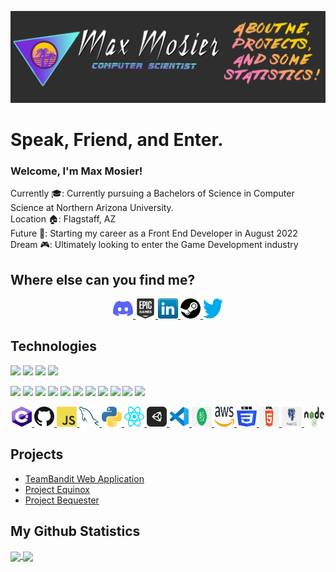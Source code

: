 [![Header](https://raw.githubusercontent.com/Mmosier11/Mmosier11/master/assets/github_header.png "Header")](https://maxmosier.com/)

# Speak, Friend, and Enter.
### Welcome, I'm Max Mosier!
Currently 🎓: Currently pursuing a Bachelors of Science in Computer Science at Northern Arizona University. <br/> 
Location 🏠: Flagstaff, AZ <br/> 
Future 🏢: Starting my career as a Front End Developer in August 2022 <br/>
Dream 🎮: Ultimately looking to enter the Game Development industry <br />


## Where else can you find me?
<p align="center">
	<a href="" title="Taxnan#2497"> <img alt="Taxnan #2497" height="32" width="32" src="assets/discord.svg" /> </a>
	<a href="" title="Taxnan"> <img alt="Taxnan"height="32" width="32" src="assets/epicgames.svg" /> </a>
	<a href="https://www.linkedin.com/in/max-mosier/" title="Max Mosier"> <img height="32" width="32" src="assets/linkedin.png" /> </a>
	<a href="https://steamcommunity.com/profiles/76561198067190703" title="Taxnan"> <img height="32" width="32" src="assets/steam.svg" /> </a>
	<a href="https://twitter.com/senpaisumpie" title="@SenpaiSumpie"> <img height="32" width="32" src="assets/twitter.png" /> </a>
</p>

## Technologies
![](https://img.shields.io/badge/OS-Windows-informational?logo=windows&logoColor=white&color=6cf3e6&style=for-the-badge) 
![](https://img.shields.io/badge/OS-Linux-informational?style=for-the-badge&logo=linux&logoColor=white&color=6cf3e6)
![](https://img.shields.io/badge/Editor-Atom-informational?style=for-the-badget&logo=atom-idea&logoColor=white&color=6cf3e6)
![](https://img.shields.io/badge/visualstudiocode-badge-blue.svg?style=for-the-badge&logo=visual-studio-code-idea&logoColor=white&color=6cf3e6)


![](https://img.shields.io/badge/Code-Python-informational?style=for-the-badge&logo=python&logoColor=white&color=2bbc8a)
![](https://img.shields.io/badge/Code-JavaScript-informational?style=for-the-badge&logo=javascript&logoColor=white&color=2bbc8a)
![](https://img.shields.io/badge/Code-Golang-informational?style=for-the-badge&logo=go&logoColor=white&color=2bbc8a)
![](https://img.shields.io/badge/Code-Make-informational?style=for-the-badge&logo=cmake&logoColor=white&color=2bbc8a)
![](https://img.shields.io/badge/Code-Vue-informational?style=for-the-badge&logo=vue.js&logoColor=white&color=2bbc8a)
![](https://img.shields.io/badge/Shell-Bash-informational?style=for-the-badge&logo=gnu-bash&logoColor=white&color=2bbc8a)
![](https://img.shields.io/badge/Tools-PostgreSQL-informational?style=for-the-badge&logo=postgresql&logoColor=white&color=2bbc8a)
![](https://img.shields.io/badge/Tools-Docker-informational?style=for-the-badge&logo=docker&logoColor=white&color=2bbc8a)
![](https://img.shields.io/badge/Tools-Kubernetes-informational?style=for-the-badge&logo=kubernetes&logoColor=white&color=2bbc8a)
![](https://img.shields.io/badge/Tools-Red_Hat_OpenShift-informational?style=for-the-badget&logo=red-hat-open-shift&logoColor=white&color=2bbc8a)
![](https://img.shields.io/badge/Cloud-Digital_Ocean-informational?style=for-the-badge&logo=digitalocean&logoColor=white&color=2bbc8a)
<p align="center">
	<a href="" title="C#"> <img height="32" width="32" src="assets/csharp.png" /> </a>
	<a href="" title="Github"> <img height="32" width="32" src="assets/github.png" /> </a>
	<a href="" title="JavaScript"> <img height="32" width="32" src="assets/javascript.png" /> </a>
	<a href="" title="MySQL"> <img height="32" width="32" src="assets/mysql.png" /> </a>
	<a href="" title="Python"> <img height="32" width="32" src="assets/python.png" /> </a>
	<a href="" title="React"> <img height="32" width="32" src="assets/react.png" /> </a>
	<a href="" title="Unity"> <img height="32" width="32" src="assets/unity.png" /> </a>
	<a href="" title="VSCode"> <img height="32" width="32" src="assets/vscode.png" /> </a>
	<a href="" title="Atom"> <img height="32" width="32" src="assets/atom.png" /> </a>
	<a href="" title="AWS"> <img height="32" width="32" src="assets/aws.png" /> </a>
	<a href="" title="CSS3"> <img height="32" width="32" src="assets/css3.png" /> </a>
	<a href="" title="HTML"> <img height="32" width="32" src="assets/html.png" /> </a>
	<a href="" title="PostgreSQL"> <img height="32" width="32" src="assets/postgresql.png" /> </a>
	<a href="" title="NodeJS"> <img height="32" width="32" src="assets/nodejs.png" /> </a>
</p>

## Projects
<ul>
	<li><a href="https://github.com/QJMTech/TeamBandit" title="TeamBandit"> TeamBandit Web Application </a></li>
	<li><a href="https://maxmosier.com/game-projects/project-equinox/index.html" title="Equinox"> Project Equinox </a></li>
	<li><a href="" title="Bequester"> Project Bequester </a></li>
</ul>


## My Github Statistics
<a href="https://github.com/Mmosier11">
  <img align="center" src="https://github-readme-stats.vercel.app/api?username=Mmosier11&show_icons=true&theme=radical" />
</a>
<a href="https://github.com/Mmosier11">
  <img align="center" src="https://github-readme-stats.vercel.app/api/top-langs/?username=Mmosier11&theme=radical"/>
</a>


